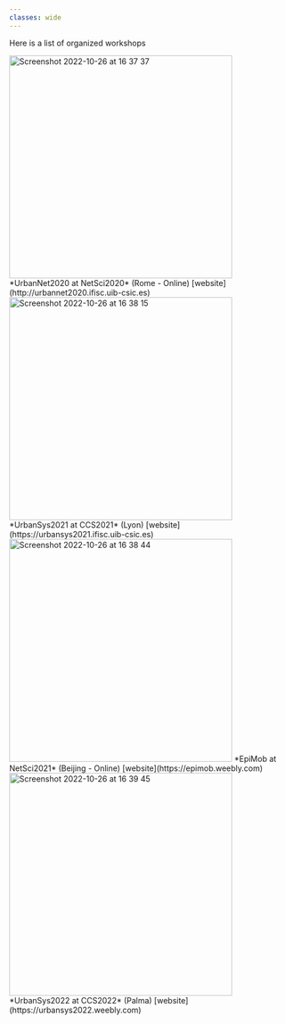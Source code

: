 ```yaml
---
classes: wide
---
```


Here is a list of organized workshops

<img width="400" alt="Screenshot 2022-10-26 at 16 37 37" src="https://user-images.githubusercontent.com/26024985/198056027-e3e93d87-9a2e-484b-aaf1-ebe7f6015b55.png">
*UrbanNet2020 at NetSci2020* (Rome - Online)
[website](http://urbannet2020.ifisc.uib-csic.es)

<img width="400" alt="Screenshot 2022-10-26 at 16 38 15" src="https://user-images.githubusercontent.com/26024985/198056182-1b4482e8-91f9-4e2c-af62-2d953961c756.png">
*UrbanSys2021 at CCS2021* (Lyon)
[website](https://urbansys2021.ifisc.uib-csic.es)

<img width="400" alt="Screenshot 2022-10-26 at 16 38 44" src="https://user-images.githubusercontent.com/26024985/198056305-cea06eaf-e59c-4e55-8497-7a69ad452181.png">
*EpiMob at NetSci2021* (Beijing - Online)
[website](https://epimob.weebly.com)

<img width="400" alt="Screenshot 2022-10-26 at 16 39 45" src="https://user-images.githubusercontent.com/26024985/198056846-9b590986-7575-4b95-9dbe-33a9c2edfac3.png">
*UrbanSys2022 at CCS2022* (Palma) 
[website](https://urbansys2022.weebly.com)
